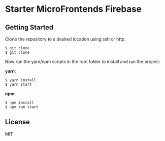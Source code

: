 # Starter MicroFrontends Firebase

## Getting Started

Clone the repository to a desired location using ssh or http:

```shell
$ git clone
$ git clone
```

Now run the yarn/npm scripts in the root folder to install and run the project:

**yarn**:

```shell
$ yarn install
$ yarn start
```

**npm**:

```shell
$ npm install
$ npm run start
```

## License

MIT
